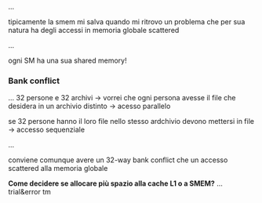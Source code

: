 ...

tipicamente la smem mi salva quando mi ritrovo un problema che per sua natura ha degli accessi in memoria globale scattered

...

ogni SM ha una sua shared memory!

### Bank conflict
...
32 persone e 32 archivi -> vorrei che ogni persona avesse il file che desidera in un archivio distinto -> acesso parallelo

se 32 persone hanno il loro file nello stesso ardchivio devono mettersi in file -> accesso sequenziale

...

conviene comunque avere un 32-way bank conflict che un accesso scattered alla memoria globale

**Come decidere se allocare più spazio alla cache L1 o a SMEM?**
... trial&error tm
